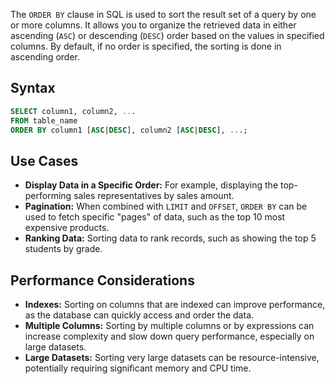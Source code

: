 The `ORDER BY` clause in SQL is used to sort the result set of a query by one or more columns. It allows you to organize the retrieved data in either ascending (`ASC`) or descending (`DESC`) order based on the values in specified columns. By default, if no order is specified, the sorting is done in ascending order.

## Syntax

```sql
SELECT column1, column2, ...
FROM table_name
ORDER BY column1 [ASC|DESC], column2 [ASC|DESC], ...;
```

## Use Cases

- **Display Data in a Specific Order:** For example, displaying the top-performing sales representatives by sales amount.
- **Pagination:** When combined with `LIMIT` and `OFFSET`, `ORDER BY` can be used to fetch specific "pages" of data, such as the top 10 most expensive products.
- **Ranking Data:** Sorting data to rank records, such as showing the top 5 students by grade.

## Performance Considerations

- **Indexes:** Sorting on columns that are indexed can improve performance, as the database can quickly access and order the data.
- **Multiple Columns:** Sorting by multiple columns or by expressions can increase complexity and slow down query performance, especially on large datasets.
- **Large Datasets:** Sorting very large datasets can be resource-intensive, potentially requiring significant memory and CPU time.